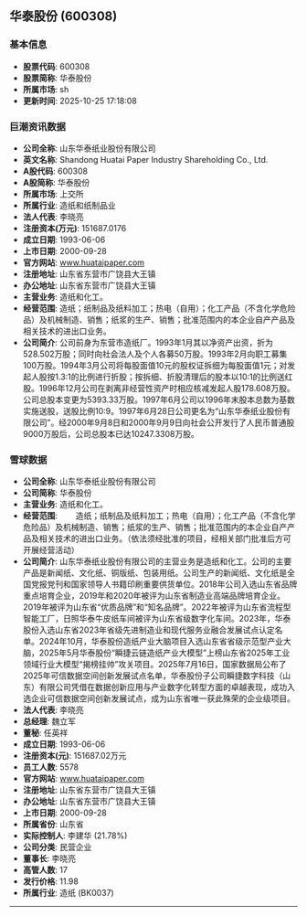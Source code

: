 ## 华泰股份 (600308)

### 基本信息

- **股票代码**: 600308
- **股票简称**: 华泰股份
- **所属市场**: sh
- **更新时间**: 2025-10-25 17:18:08

### 巨潮资讯数据

- **公司全称**: 山东华泰纸业股份有限公司
- **英文名称**: Shandong Huatai Paper Industry Shareholding Co., Ltd.
- **A股代码**: 600308
- **A股简称**: 华泰股份
- **所属市场**: 上交所
- **所属行业**: 造纸和纸制品业
- **法人代表**: 李晓亮
- **注册资本(万元)**: 151687.0176
- **成立日期**: 1993-06-06
- **上市日期**: 2000-09-28
- **官方网站**: www.huataipaper.com
- **注册地址**: 山东省东营市广饶县大王镇
- **办公地址**: 山东省东营市广饶县大王镇
- **主营业务**: 造纸和化工。
- **经营范围**: 造纸；纸制品及纸料加工；热电（自用）；化工产品（不含化学危险品）及机械制造、销售；纸浆的生产、销售；批准范围内的本企业自产产品及相关技术的进出口业务。
- **公司简介**: 公司前身为东营市造纸厂。1993年1月其以净资产出资，折为528.502万股；同时向社会法人及个人各募50万股。1993年2月向职工募集100万股。1994年3月公司将每股面值10元的股权证拆细为每股面值1元；对发起人股按1.3:1的比例进行折股；按拆细、折股清理后的股本以10:1的比例送红股。1996年12月公司在剥离非经营性资产时相应核减发起人股178.608万股。公司总股本变更为5393.33万股。1997年6月公司以1996年末股本总数为基数实施送股，送股比例10:9。1997年6月28日公司更名为“山东华泰纸业股份有限公司”。经2000年9月8日和2000年9月9日向社会公开发行了人民币普通股9000万股后，公司总股本已达10247.3308万股。

### 雪球数据

- **公司全称**: 山东华泰纸业股份有限公司
- **公司简称**: 华泰股份
- **主营业务**: 造纸和化工。
- **经营范围**: 　　造纸；纸制品及纸料加工；热电（自用）；化工产品（不含化学危险品）及机械制造、销售；纸浆的生产、销售；批准范围内的本企业自产产品及相关技术的进出口业务。（依法须经批准的项目，经相关部门批准后方可开展经营活动）
- **公司简介**: 山东华泰纸业股份有限公司的主营业务是造纸和化工。公司的主要产品是新闻纸、文化纸、铜版纸、包装用纸。公司生产的新闻纸、文化纸是全国党报党刊和国家领导人书籍印刷重要供货单位。2018年公司入选山东省品牌重点培育企业，2019年和2020年被评为山东省制造业高端品牌培育企业。2019年被评为山东省“优质品牌”和“知名品牌”。2022年被评为山东省流程型智能工厂，日照华泰牛皮纸车间被评为山东省级数字化车间。2023年，华泰股份入选山东省2023年省级先进制造业和现代服务业融合发展试点认定名单。2024年10月，华泰股份造纸产业大脑项目入选山东省省级示范型产业大脑，2025年5月华泰股份“瞬捷云链造纸产业大模型”上榜山东省2025年工业领域行业大模型“揭榜挂帅”攻关项目。2025年7月16日，国家数据局公布了2025年可信数据空间创新发展试点名单，华泰股份子公司瞬捷数字科技（山东）有限公司凭借在数据创新应用与产业数字化转型方面的卓越表现，成功入选企业可信数据空间创新发展试点，成为山东省唯一获此殊荣的企业级项目。
- **法人代表**: 李晓亮
- **总经理**: 魏立军
- **董秘**: 任英祥
- **成立日期**: 1993-06-06
- **注册资本(元)**: 151687.02万元
- **员工人数**: 5578
- **官方网站**: www.huataipaper.com
- **注册地址**: 山东省东营市广饶县大王镇
- **办公地址**: 山东省东营市广饶县大王镇
- **上市日期**: 2000-09-28
- **所属省份**: 山东省
- **实际控制人**: 李建华 (21.78%)
- **公司分类**: 民营企业
- **董事长**: 李晓亮
- **高管人数**: 17
- **发行价格**: 11.98
- **所属行业**: 造纸 (BK0037)

---
